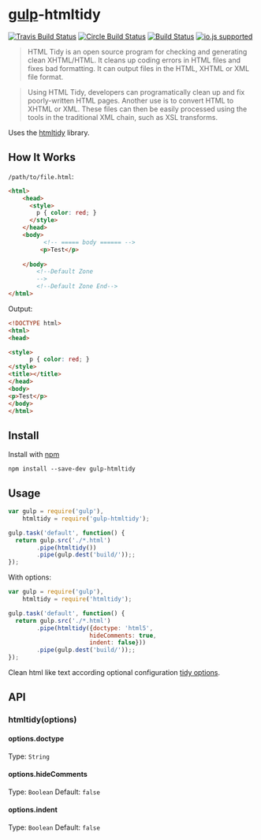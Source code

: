 
# [gulp](https://github.com/gulpjs/gulp)-htmltidy  



[![Travis Build Status](http://img.shields.io/travis/ayhankuru/gulp-htmltidy.svg?style=flat-square)](https://travis-ci.org/ayhankuru/gulp-htmltidy) [![Circle Build Status](https://img.shields.io/circleci/project/ayhankuru/gulp-htmltidy.svg?style=flat-square)](https://circleci.com/gh/ayhankuru/gulp-htmltidy) [![Build Status](https://img.shields.io/david/ayhankuru/gulp-htmltidy.svg?style=flat-square)](https://david-dm.org/ayhankuru/gulp-htmltidy) [![io.js supported](https://img.shields.io/badge/io.js-supported-green.svg?style=flat-square)](https://iojs.org)


> HTML Tidy is an open source program for checking and generating clean XHTML/HTML. It cleans up coding errors in HTML files and fixes bad formatting. It can output files in the HTML, XHTML or XML file format.

> Using HTML Tidy, developers can programatically clean up and fix poorly-written HTML pages. Another use is to convert HTML to XHTML or XML. These files can then be easily processed using the tools in the traditional XML chain, such as XSL transforms.

Uses the [htmltidy](https://github.com/vavere/htmltidy) library.

## How It Works
`/path/to/file.html`:
```html
<html>
    <head>
      <style>
        p { color: red; }
      </style>
    </head>
    <body>
   		  <!-- ===== body ====== -->
     	 <p>Test</p>
            
    </body>
        <!--Default Zone
        -->
        <!--Default Zone End-->
</html>
```



Output:
```html
<!DOCTYPE html>
<html>
<head>

<style>
      p { color: red; }
</style>
<title></title>
</head>
<body>
<p>Test</p>
</body>
</html>

```


## Install

Install with [npm](https://npmjs.org/package/gulp-inline-css)

```
npm install --save-dev gulp-htmltidy
```


## Usage

```js
var gulp = require('gulp'),
    htmltidy = require('gulp-htmltidy');

gulp.task('default', function() {
  return gulp.src('./*.html')
        .pipe(htmltidy())
        .pipe(gulp.dest('build/'));;
});
```

With options:

```js
var gulp = require('gulp'),
    htmltidy = require('htmltidy');

gulp.task('default', function() {
  return gulp.src('./*.html')
        .pipe(htmltidy({doctype: 'html5',
					   hideComments: true,
					   indent: false}))
        .pipe(gulp.dest('build/'));;
});
```

Clean html like text according optional configuration [tidy options](http://w3c.github.io/tidy-html5/quickref.html).


## API

### htmltidy(options)


#### options.doctype

Type: `String`


#### options.hideComments

Type: `Boolean`
Default: `false`

#### options.indent

Type: `Boolean`
Default: `false`



